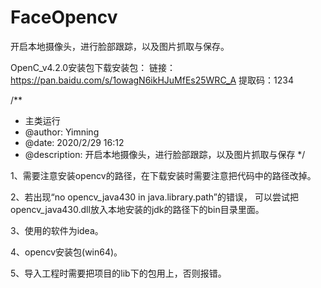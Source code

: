 # FaceOpencv
开启本地摄像头，进行脸部跟踪，以及图片抓取与保存。

OpenC_v4.2.0安装包下载安装包： 链接：https://pan.baidu.com/s/1owagN6ikHJuMfEs25WRC_A    提取码：1234


/**
 * 主类运行
 * @author: Yimning
 * @date: 2020/2/29  16:12
 * @description: 开启本地摄像头，进行脸部跟踪，以及图片抓取与保存
 */


1、需要注意安装opencv的路径，在下载安装时需要注意把代码中的路径改掉。

2、若出现“no opencv_java430 in java.library.path”的错误，
   可以尝试把opencv_java430.dll放入本地安装的jdk的路径下的bin目录里面。
   
3、使用的软件为idea。

4、opencv安装包(win64)。

5、导入工程时需要把项目的lib下的包用上，否则报错。

